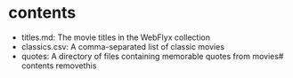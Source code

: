 # contents

- titles.md: The movie titles in the WebFlyx collection
- classics.csv: A comma-separated list of classic movies
- quotes: A directory of files containing memorable quotes from movies# contents
removethis
